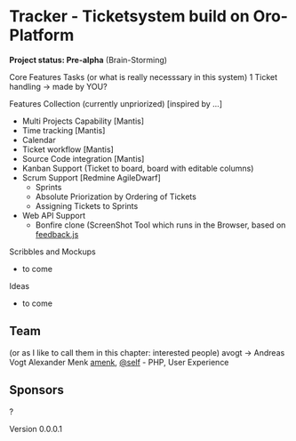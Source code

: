 Tracker - Ticketsystem build on Oro-Platform
=======

**Project status: Pre-alpha** (Brain-Storming)

Core Features Tasks (or what is really necesssary in this system)
  1 Ticket handling -> made by YOU?
    
Features Collection (currently unpriorized) [inspired by ...]
  - Multi Projects Capability [Mantis]
  - Time tracking [Mantis]
  - Calendar
  - Ticket workflow [Mantis]
  - Source Code integration [Mantis]
  - Kanban Support (Ticket to board, board with editable columns)
  - Scrum Support [Redmine AgileDwarf]
    - Sprints
    - Absolute Priorization by Ordering of Tickets
    - Assigning Tickets to Sprints
  - Web API Support
    - Bonfire clone (ScreenShot Tool which runs in the Browser, based on [feedback.js](http://experiments.hertzen.com/jsfeedback/)
  

Scribbles and Mockups
  - to come

Ideas
  - to come

Team
----

(or as I like to call them in this chapter: interested people)
    avogt -> Andreas Vogt
    Alexander Menk [amenk](http://www.github.com/amenk), [@self](http://twitter.com/self) - PHP, User Experience
    
Sponsors
--------

?

Version 0.0.0.1



